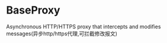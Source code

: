 # BaseProxy
Asynchronous HTTP/HTTPS proxy that intercepts and modifies messages(异步http/https代理,可拦截修改报文)
